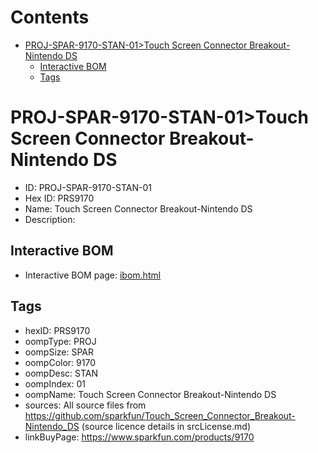 



Contents
========

* [PROJ-SPAR-9170-STAN-01>Touch Screen Connector Breakout-Nintendo DS](#proj-spar-9170-stan-01touch-screen-connector-breakout-nintendo-ds)
	* [Interactive BOM](#interactive-bom)
	* [Tags](#tags)

# PROJ-SPAR-9170-STAN-01>Touch Screen Connector Breakout-Nintendo DS

- ID: PROJ-SPAR-9170-STAN-01
- Hex ID: PRS9170
- Name: Touch Screen Connector Breakout-Nintendo DS
- Description: 

## Interactive BOM

- Interactive BOM page: [ibom.html](kicad/bom/ibom.html)

## Tags

- hexID: PRS9170
- oompType: PROJ
- oompSize: SPAR
- oompColor: 9170
- oompDesc: STAN
- oompIndex: 01
- oompName: Touch Screen Connector Breakout-Nintendo DS
- sources: All source files from https://github.com/sparkfun/Touch_Screen_Connector_Breakout-Nintendo_DS (source licence details in srcLicense.md)
- linkBuyPage: https://www.sparkfun.com/products/9170
